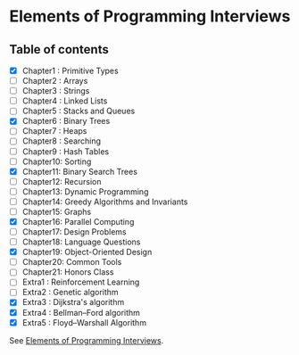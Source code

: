 # Elements of Programming Interviews

## Table of contents

- [x] Chapter1 : Primitive Types
- [ ] Chapter2 : Arrays
- [ ] Chapter3 : Strings
- [ ] Chapter4 : Linked Lists
- [ ] Chapter5 : Stacks and Queues
- [x] Chapter6 : Binary Trees
- [ ] Chapter7 : Heaps
- [ ] Chapter8 : Searching
- [ ] Chapter9 : Hash Tables
- [ ] Chapter10: Sorting
- [x] Chapter11: Binary Search Trees
- [ ] Chapter12: Recursion
- [ ] Chapter13: Dynamic Programming
- [ ] Chapter14: Greedy Algorithms and Invariants
- [ ] Chapter15: Graphs
- [x] Chapter16: Parallel Computing
- [ ] Chapter17: Design Problems
- [ ] Chapter18: Language Questions
- [x] Chapter19: Object-Oriented Design
- [ ] Chapter20: Common Tools
- [ ] Chapter21: Honors Class
- [ ] Extra1   : Reinforcement Learning 
- [ ] Extra2   : Genetic algorithm
- [x] Extra3   : Dijkstra's algorithm
- [x] Extra4   : Bellman–Ford algorithm
- [x] Extra5   : Floyd–Warshall Algorithm

See [Elements of Programming Interviews](https://elementsofprogramminginterviews.com/).
